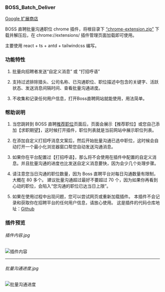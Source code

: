### BOSS_Batch_Deliver

[Google 扩展商店](https://chromewebstore.google.com/detail/boss%E7%9B%B4%E8%81%98%E6%89%B9%E9%87%8F%E6%B2%9F%E9%80%9A/ijmifekpgajhmnmmcmldbmocjagcekmg)

BOSS 直聘批量沟通职位 chrome 插件，将根目录下 [“chrome-extension.zip”](https://github.com/wvit/BOSS_batch_deliver/raw/main/chorme-extension.zip) 下载并解压后，在 chrome://extensions/ 插件管理页面加载即可使用。

主要使用 react + ts + antd + tailwindcss 编写。


### 功能特性

1. 批量向招聘者发送“自定义消息” 或 “打招呼语”

2. 支持过滤排除猎头、公司名称、已沟通职位、职位描述中包含的关键字、活跃状态、发送消息间隔时间、查看批量沟通进度。

3. 不收集和记录任何用户信息，打开Boss直聘网站就能使用，用法简单。


### 帮助说明

1. 当您跳转到 BOSS 直聘[推荐职位](https://www.zhipin.com/web/geek/job-recommend)页面后，页面会展示【推荐职位】或您自己添加【求职期望】，这时候打开插件，职位列表就是当前网站中展示职位列表。

2. 在添加自定义打招呼消息文案后，然后开始批量沟通已选中职位，这时候会自动打开一个最小化浏览器窗口帮您自动发送沟通消息。

3. 如果你在平台配置过【打招呼语】，那么将不会使用在插件中配置的自定义消息。并且批量沟通的进度也比发送自定义消息要快，因为会少几个处理步骤。

4. 请注意您当日沟通的职位数量，因为 Boss 直聘平台对每日沟通数量有限制，大概在 80 多个。
   建议批量沟通超过最好不要超过 70 个，因为如果你再看到心动的职位，会陷入“您沟通的职位已达当日上限”。

5. 如果在使用过程中出现问题，您可以尝试网页或重新加载插件。 本插件不会记录和获取你在招聘平台的任何用户信息，请放心使用。
   这是插件的代码仓库地址：[Github](https://github.com/wvit/BOSS_batch_deliver.git)

### 插件预览

###### 插件内容.jpg

![插件内容](https://wvit.github.io/static/boss-batch/img1.jpg)

---

###### 批量沟通进度.jpg

![批量沟通进度](https://wvit.github.io/static/boss-batch/img2.jpg)
